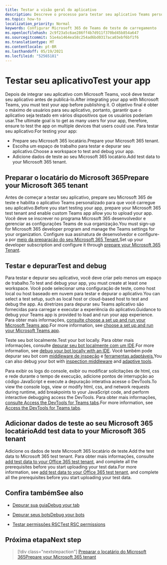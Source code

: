 ```yaml
---
title: Testar a visão geral do aplicativo
description: Descreve o processo para testar seu aplicativo Teams personalizado no Microsoft 365
ms.topic: how-to
localization_priority: Normal
keywords: Configurar Microsoft 365 de Teams de teste de carregamento
ms.openlocfilehash: 2c9f23a5c6ae286ff4b7d911f370bd45b854a647
ms.sourcegitcommit: 51e4a1464ea58c254ad6bd0317aca03ebf6bf1f6
ms.translationtype: MT
ms.contentlocale: pt-BR
ms.lasthandoff: 05/19/2021
ms.locfileid: "52565181"
---
```

# <a name="test-your-app"></a><span data-ttu-id="f2bc1-104">Testar seu aplicativo</span><span class="sxs-lookup"><span data-stu-id="f2bc1-104">Test your app</span></span>

<span data-ttu-id="f2bc1-105">Depois de integrar seu aplicativo com Microsoft Teams, você deve testar seu aplicativo antes de publicá-lo.</span><span class="sxs-lookup"><span data-stu-id="f2bc1-105">After integrating your app with Microsoft Teams, you must test your app before publishing it.</span></span> <span data-ttu-id="f2bc1-106">O objetivo final é obter o máximo de usuários para seu aplicativo, portanto, garantir que o aplicativo seja testado em vários dispositivos que os usuários poderiam usar.</span><span class="sxs-lookup"><span data-stu-id="f2bc1-106">The ultimate goal is to get as many users for your app, therefore, ensure to test the app on multiple devices that users could use.</span></span> <span data-ttu-id="f2bc1-107">Para testar seu aplicativo:</span><span class="sxs-lookup"><span data-stu-id="f2bc1-107">For testing your app:</span></span>

* <span data-ttu-id="f2bc1-108">Prepare seu Microsoft 365 locatário.</span><span class="sxs-lookup"><span data-stu-id="f2bc1-108">Prepare your Microsoft 365 tenant.</span></span>
* <span data-ttu-id="f2bc1-109">Escolha um espaço de trabalho para testar e depurar seu aplicativo.</span><span class="sxs-lookup"><span data-stu-id="f2bc1-109">Choose a workspace to test and debug your app.</span></span>
* <span data-ttu-id="f2bc1-110">Adicione dados de teste ao seu Microsoft 365 locatário.</span><span class="sxs-lookup"><span data-stu-id="f2bc1-110">Add test data to your Microsoft 365 tenant.</span></span>

## <a name="prepare-your-microsoft-365-tenant"></a><span data-ttu-id="f2bc1-111">Preparar o locatário do Microsoft 365</span><span class="sxs-lookup"><span data-stu-id="f2bc1-111">Prepare your Microsoft 365 tenant</span></span>

<span data-ttu-id="f2bc1-112">Antes de começar a testar seu aplicativo, prepare seu Microsoft 365 de teste e habilita o aplicativo Teams personalizado para que você carregue seu aplicativo.</span><span class="sxs-lookup"><span data-stu-id="f2bc1-112">Before you start testing your app, prepare your Microsoft 365 test tenant and enable custom Teams app allow you to upload your app.</span></span> <span data-ttu-id="f2bc1-113">Você deve se inscrever no programa Microsoft 365 desenvolvedor e gerenciar as configurações Teams de sua organização.</span><span class="sxs-lookup"><span data-stu-id="f2bc1-113">You must sign-up for Microsoft 365 developer program and manage the Teams settings for your organization.</span></span> <span data-ttu-id="f2bc1-114">Configure sua assinatura de desenvolvedor e configure-a por [meio da preparação do seu Microsoft 365 Tenant.](~/concepts/build-and-test/prepare-your-o365-tenant.md)</span><span class="sxs-lookup"><span data-stu-id="f2bc1-114">Set up your developer subscription and configure it through [prepare your Microsoft 365 Tenant](~/concepts/build-and-test/prepare-your-o365-tenant.md).</span></span>

## <a name="test-and-debug"></a><span data-ttu-id="f2bc1-115">Testar e depurar</span><span class="sxs-lookup"><span data-stu-id="f2bc1-115">Test and debug</span></span>

<span data-ttu-id="f2bc1-116">Para testar e depurar seu aplicativo, você deve criar pelo menos um espaço de trabalho.</span><span class="sxs-lookup"><span data-stu-id="f2bc1-116">To test and debug your app, you must create at least one workspace.</span></span> <span data-ttu-id="f2bc1-117">Você pode selecionar uma configuração de teste, como host local ou host baseado em nuvem para testar e depurar o aplicativo.</span><span class="sxs-lookup"><span data-stu-id="f2bc1-117">You can select a test setup, such as local host or cloud-based host to test and debug the app.</span></span> <span data-ttu-id="f2bc1-118">As diretrizes para depurar seu Teams aplicativo são fornecidas para carregar e executar a experiência do aplicativo.</span><span class="sxs-lookup"><span data-stu-id="f2bc1-118">Guidance to debug your Teams app is provided to load and run your app experience.</span></span> <span data-ttu-id="f2bc1-119">Para obter mais informações, [consulte choose a set up and run your Microsoft Teams app](~/concepts/build-and-test/debug.md).</span><span class="sxs-lookup"><span data-stu-id="f2bc1-119">For more information, see [choose a set up and run your Microsoft Teams app](~/concepts/build-and-test/debug.md).</span></span>

<span data-ttu-id="f2bc1-120">Teste seu bot localmente.</span><span class="sxs-lookup"><span data-stu-id="f2bc1-120">Test your bot locally.</span></span> <span data-ttu-id="f2bc1-121">Para obter mais informações, consulte [depurar seu bot localmente com um IDE](~/bots/how-to/debug/locally-with-an-ide.md).</span><span class="sxs-lookup"><span data-stu-id="f2bc1-121">For more information, see [debug your bot locally with an IDE](~/bots/how-to/debug/locally-with-an-ide.md).</span></span> <span data-ttu-id="f2bc1-122">Você também pode depurar seu bot com [middleware de inspeção](/azure/bot-service/bot-service-debug-inspection-middleware?view=azure-bot-service-4.0&tabs=csharp&preserve-view=true) e [ferramentas adaptáveis.](/azure/bot-service/bot-service-debug-adaptive-tools?view=azure-bot-service-4.0&preserve-view=true)</span><span class="sxs-lookup"><span data-stu-id="f2bc1-122">You can also debug your bot with [inspection middleware](/azure/bot-service/bot-service-debug-inspection-middleware?view=azure-bot-service-4.0&tabs=csharp&preserve-view=true) and [adaptive tools](/azure/bot-service/bot-service-debug-adaptive-tools?view=azure-bot-service-4.0&preserve-view=true).</span></span> 

<span data-ttu-id="f2bc1-123">Para exibir os logs do console, exibir ou modificar solicitações de html, css e rede durante o tempo de execução, adicione pontos de interrupção ao código JavaScript e execute a depuração interativa acesse o DevTools.</span><span class="sxs-lookup"><span data-stu-id="f2bc1-123">To view the console logs, view or modify html, css, and network requests during runtime, add breakpoints to your JavaScript code, and perform interactive debugging access the DevTools.</span></span> <span data-ttu-id="f2bc1-124">Para obter mais informações, [consulte Access the DevTools for Teams tabs](~/tabs/how-to/developer-tools.md).</span><span class="sxs-lookup"><span data-stu-id="f2bc1-124">For more information, see [Access the DevTools for Teams tabs](~/tabs/how-to/developer-tools.md).</span></span> 

## <a name="add-test-data-to-your-microsoft-365-tenant"></a><span data-ttu-id="f2bc1-125">Adicionar dados de teste ao seu Microsoft 365 locatário</span><span class="sxs-lookup"><span data-stu-id="f2bc1-125">Add test data to your Microsoft 365 tenant</span></span>

<span data-ttu-id="f2bc1-126">Adicione os dados de teste Microsoft 365 locatário de teste.</span><span class="sxs-lookup"><span data-stu-id="f2bc1-126">Add the test data to Microsoft 365 test tenant.</span></span> <span data-ttu-id="f2bc1-127">Para obter mais informações, consulte [add test data to your Office 365 test tenant](~/concepts/build-and-test/test-data.md), and complete all the prerequisites before you start uploading your test data.</span><span class="sxs-lookup"><span data-stu-id="f2bc1-127">For more information, see [add test data to your Office 365 test tenant](~/concepts/build-and-test/test-data.md), and complete all the prerequisites before you start uploading your test data.</span></span>

## <a name="see-also"></a><span data-ttu-id="f2bc1-128">Confira também</span><span class="sxs-lookup"><span data-stu-id="f2bc1-128">See also</span></span>

- [<span data-ttu-id="f2bc1-129">Depurar sua guia</span><span class="sxs-lookup"><span data-stu-id="f2bc1-129">Debug your tab</span></span>](~/tabs/how-to/developer-tools.md)
 
- [<span data-ttu-id="f2bc1-130">Depurar seus bots</span><span class="sxs-lookup"><span data-stu-id="f2bc1-130">Debug your bots</span></span>](~/bots/how-to/debug/locally-with-an-ide.md)

- [<span data-ttu-id="f2bc1-131">Testar permissões RSC</span><span class="sxs-lookup"><span data-stu-id="f2bc1-131">Test RSC permissions</span></span>](~/graph-api/rsc/test-resource-specific-consent.md)

## <a name="next-step"></a><span data-ttu-id="f2bc1-132">Próxima etapa</span><span class="sxs-lookup"><span data-stu-id="f2bc1-132">Next step</span></span>

> [!div class="nextstepaction"]
> [<span data-ttu-id="f2bc1-133">Preparar o locatário do Microsoft 365</span><span class="sxs-lookup"><span data-stu-id="f2bc1-133">Prepare your Microsoft 365 tenant</span></span>](~/concepts/build-and-test/prepare-your-o365-tenant.md)
